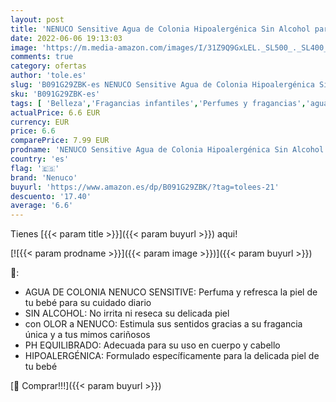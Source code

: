 ```yaml
---
layout: post
title: 'NENUCO Sensitive Agua de Colonia Hipoalergénica Sin Alcohol para Bebé  Adecuado para Cuerpo y Cabello - 175 ml'
date: 2022-06-06 19:13:03
image: 'https://m.media-amazon.com/images/I/31Z9Q9GxLEL._SL500_._SL400_.jpg'
comments: true
category: ofertas
author: 'tole.es'
slug: 'B091G29ZBK-es NENUCO Sensitive Agua de Colonia Hipoalergénica Sin...'
sku: 'B091G29ZBK-es'
tags: [ 'Belleza','Fragancias infantiles','Perfumes y fragancias','agua','colonia','de','nenuco','🇪🇸', ]
actualPrice: 6.6 EUR
currency: EUR
price: 6.6
comparePrice: 7.99 EUR
prodname: 'NENUCO Sensitive Agua de Colonia Hipoalergénica Sin Alcohol para Bebé  Adecuado para Cuerpo y Cabello - 175 ml'
country: 'es'
flag: '🇪🇸'
brand: 'Nenuco'
buyurl: 'https://www.amazon.es/dp/B091G29ZBK/?tag=tolees-21'
descuento: '17.40'
average: '6.6'
---
```


Tienes [{{< param title >}}]({{< param buyurl >}}) aqui!

[![{{< param prodname >}}]({{< param image >}})]({{< param buyurl >}})

🔎:

- AGUA DE COLONIA NENUCO SENSITIVE: Perfuma y refresca la piel de tu bebé para su cuidado diario
- SIN ALCOHOL: No irrita ni reseca su delicada piel
- con OLOR a NENUCO: Estimula sus sentidos gracias a su fragancia única y a tus mimos cariñosos
- PH EQUILIBRADO: Adecuada para su uso en cuerpo y cabello
- HIPOALERGÉNICA: Formulado específicamente para la delicada piel de tu bebé

[🛒 Comprar!!!]({{< param buyurl >}})
